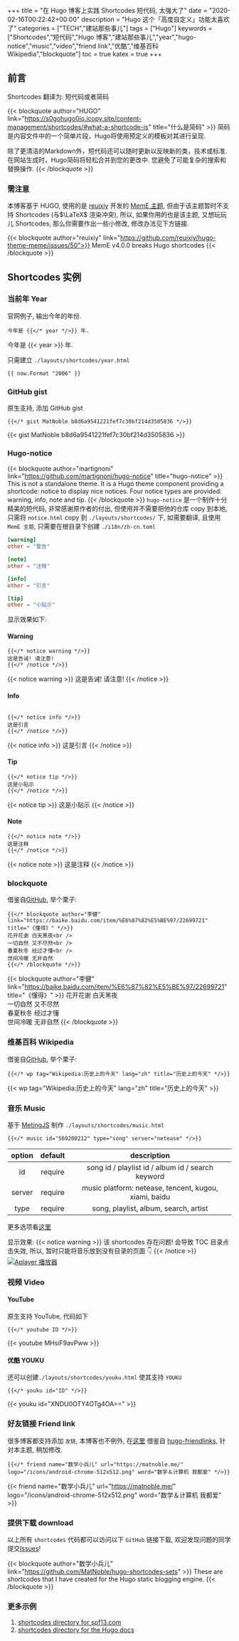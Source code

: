 +++
title = "在 Hugo 博客上实践 Shortcodes 短代码, 太强大了"
date = "2020-02-16T00:22:42+00:00"
description = "Hugo 这个「高度自定义」功能太喜欢了"
categories = ["TECH","建站那些事儿"]
tags = ["Hugo"]
keywords = ["Shortcodes","短代码","Hugo 博客","建站那些事儿","year","hugo-notice","music","video","friend link","优酷","维基百科 Wikipedia","blockquote"]
toc = true
katex = true
+++

## 前言

Shortcodes 翻译为: 短代码或者简码

{{< blockquote author="HUGO" link="https://s0gohugo0io.icopy.site/content-management/shortcodes/#what-a-shortcode-is" title="什么是简码" >}}
简码是内容文件中的一个简单片段，Hugo将使用预定义的模板对其进行呈现.

除了更清洁的Markdown外，短代码还可以随时更新以反映新的类，技术或标准. 在网站生成时，Hugo简码将轻松合并到您的更改中. 您避免了可能复杂的搜索和替换操作.
{{< /blockquote >}}

### 需注意

本博客基于 HUGO, 使用的是 [reuixiy](https://io-oi.me/) 开发的 [MemE 主题](https://github.com/reuixiy/hugo-theme-meme/), 但由于该主题暂时不支持 Shortcodes (与$\LaTeX$ 渲染冲突), 所以, 如果你用的也是该主题, 又想玩玩儿 Shortcodes, 那么你需要作出一些小修改, 修改办法见下方链接.

{{< blockquote author="reuixiy" link="https://github.com/reuixiy/hugo-theme-meme/issues/50">}}
MemE v4.0.0 breaks Hugo shortcodes
{{< /blockquote >}}

## Shortcodes 实例
### 当前年 Year
官网例子, 输出今年的年份.
```
今年是 {{</* year */>}} 年.
```
今年是 {{< year >}} 年.

只需建立 `./layouts/shortcodes/year.html`
```html
{{ now.Format "2006" }}
```

### GitHub gist
原生支持, 添加 GitHub gist
```
{{</* gist MatNoble b8d6a9541221fef7c30bf214d3505836 */>}}
```
{{< gist MatNoble b8d6a9541221fef7c30bf214d3505836 >}}

### Hugo-notice
{{< blockquote author="martignoni" link="https://github.com/martignoni/hugo-notice" title="hugo-notice" >}}
This is not a standalone theme. It is a Hugo theme component providing a shortcode: notice to display nice notices. Four notice types are provided: warning, info, note and tip.
{{< /blockquote >}}
`hugo-notice` 是一个制作十分精美的短代码, 非常感谢原作者的付出, 但使用并不需要把他的仓库 copy 到本地, 只需将 `notice.html` copy 到 `./layouts/shortcodes/` 下, 如需要翻译, 且使用 `MemE 主题`, 只需要在根目录下创建 `./i18n/zh-cn.toml`
```toml
[warning]
other = "警告"

[note]
other = "注释"

[info]
other = "引言"

[tip]
other = "小贴示"
```
显示效果如下:
#### Warning
```
{{</* notice warning */>}}
这是告诫! 请注意!
{{</* /notice */>}}
```
{{< notice warning >}}
这是告诫! 请注意!
{{< /notice >}}

#### Info
```

{{</* notice info */>}}
这是引言
{{</* /notice */>}}
```
{{< notice info >}}
这是引言
{{< /notice >}}

#### Tip

```
{{</* notice tip */>}}
这是小贴示
{{</* /notice */>}}
```

{{< notice tip >}}
这是小贴示
{{< /notice >}}

#### Note

```
{{</* notice note */>}}
这是注释
{{</* /notice */>}}
```

{{< notice note >}}
这是注释
{{< /notice >}}

### blockquote

借鉴自[GitHub](https://github.com/parsiya/Hugo-Shortcodes/blob/master/shortcodes/blockquote.html), 举个栗子:

```
{{</* blockquote author="李健" link="https://baike.baidu.com/item/%E6%87%82%E5%BE%97/22699721" title="《懂得》" */>}}
花开花谢 白天黑夜<br />
一切自然 又不尽然<br />
春夏秋冬 经过才懂<br />
世间冷暖 无非自然
{{</* /blockquote */>}}
```
{{< blockquote author="李健" link="https://baike.baidu.com/item/%E6%87%82%E5%BE%97/22699721" title="《懂得》" >}}
花开花谢 白天黑夜<br />
一切自然 又不尽然<br />
春夏秋冬 经过才懂<br />
世间冷暖 无非自然
{{< /blockquote >}}

### 维基百科 Wikipedia
借鉴自[GitHub](https://github.com/parsiya/Hugo-Shortcodes/blob/master/shortcodes/wp.html), 举个栗子:
```
{{</* wp tag="Wikipedia:历史上的今天" lang="zh" title="历史上的今天" */>}}
```

{{< wp tag="Wikipedia:历史上的今天" lang="zh" title="历史上的今天" >}}

### 音乐 Music
基于 [MetingJS](https://github.com/metowolf/MetingJS) 制作 `./layouts/shortcodes/music.html`
```
{{</* music id="569200212" type="song" server="netease" */>}}
```
|option |  default |  description|
|:--:|:--:|:--:|
|id |  require |  song id / playlist id / album id / search keyword|
|server | require  | music platform: netease, tencent, kugou, xiami, baidu|
|type | require | song, playlist, album, search, artist|

更多选项看[这里](https://github.com/metowolf/MetingJS#option)

显示效果:
{{< notice warning >}}
该 shortcodes 存在问题! 会导致 TOC 目录点击失效, 所以, 暂时只能将音乐放到没有目录的页面 👇
{{< /notice >}}
<a href="https://matnoble.me/about"><img title="点击跳转" alt="Aplayer 播放器" src="https://ttfou.com/images/2020/02/18/3596ac5359d85bd85bab7f0241a3ab97.png" /></a>

### 视频 Video
#### YouTube
原生支持 YouTube, 代码如下

```
{{</* youtube ID */>}}
```

{{< youtube MHsiF9avPww >}}

#### 优酷 YOUKU
还可以创建`./layouts/shortcodes/youku.html` 使其支持 `YOUKU`
```
{{</* youku id="ID" */>}}
```

{{< youku id="XNDU0OTY4OTg4OA==" >}}

### 好友链接 Friend link
很多博客都支持添加 `友链`, 本博客也不例外, 在[这里](https://matnoble.me/search/#%E5%8F%8B%E9%93%BE)
借鉴自 [hugo-friendlinks](https://github.com/kkkgo/hugo-friendlinks), 针对本主题, 稍加修改.

```
{{</* friend name="数学小兵儿" url="https://matnoble.me/" logo="/icons/android-chrome-512x512.png" word="数学＆计算机 我都爱" */>}}
```

{{< friend name="数学小兵儿" url="https://matnoble.me/" logo="/icons/android-chrome-512x512.png" word="数学＆计算机 我都爱" >}}

### 提供下载 download

以上所有 `shortcodes` 代码都可以访问以下 `GitHub` 链接下载, 欢迎发现问题的同学提交[Issues](https://github.com/MatNoble/hugo-shortcodes-sets/issues/1)!

{{< blockquote author="数学小兵儿" link="https://github.com/MatNoble/hugo-shortcodes-sets" >}}
These are shortcodes that I have created for the Hugo static blogging engine.
{{< /blockquote >}}

### 更多示例
1. <a href="https://github.com/spf13/spf13.com/tree/master/layouts/shortcodes" title="See more examples of shortcodes by visiting the shortcode directory of the source for spf13.com, the blog of Hugo's creator, Steve Francia.">shortcodes directory for spf13.com</a>
2. <a href="https://github.com/gohugoio/hugo/tree/master/docs/layouts/shortcodes" title="See the shortcode source directory for the documentation site you're currently reading.">shortcodes directory for the Hugo docs</a>
